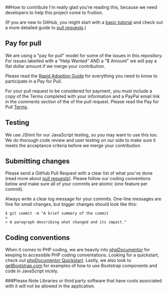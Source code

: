 ##How to contribute
I'm really glad you're reading this, because we need developers to help this project come to fruition.

(If you are new to GitHub, you might start with a [basic tutorial](https://help.github.com/articles/set-up-git) and  check out a more detailed guide to [pull requests](https://help.github.com/articles/using-pull-requests/).)

## Pay for pull
We are using a "pay for pull" model for some of the issues in this repository. For issues labelled with a “Help Wanted” AND a “$ Amount" we will pay a flat dollar amount if we merge your contribution. 

Please read the [Rapid Adoption Guide](https://github.com/BCDevExchange/rapid-adoption/wiki) for everything you need to know to participate in a Pay for Pull.

For your pull request to be considered for payment, you must include a copy of the Terms completed with your information and a PayPal email link in the comments section of the of the pull request. Please read the Pay for Pull [Terms](https://github.com/bcgov/citizen-engagement-web-toolkit/blob/master/TERMS.md). 

## Testing
We use JShint for our JavaScript testing, so you may want to use this too.  We do thorough code review and user testing on our side to make sure it meets the acceptance criteria before we merge your contribution. 

## Submitting changes
Please send a GitHub Pull Request with a clear list of what you've done (read more about [pull requests](http://help.github.com/pull-requests/)). Please follow our coding conventions below and make sure all of your commits are atomic (one feature per commit).

Always write a clear log message for your commits. One-line messages are fine for small changes, but bigger changes should look like this:

    $ git commit -m "A brief summary of the commit
    > 
    > A paragraph describing what changed and its impact."

## Coding conventions
When it comes to PHP coding, we are heavily into [phpDocumentor](http://phpdoc.org/) for keeping to accessible PHP coding conventations.  Looking for a quickstart, check out [phpDocumentor Quickstart](http://manual.phpdoc.org/HTMLSmartyConverter/HandS/phpDocumentor/tutorial_phpDocumentor.quickstart.pkg.html).  Lastly, we also look to [getBootstrap.com](http://getbootstrap.com/) for examples of how to use Bootstrap components and code in JavaScript nicely.

###Please Note
Libraries or third party software that have costs associated with it will not be allowed in the application.
